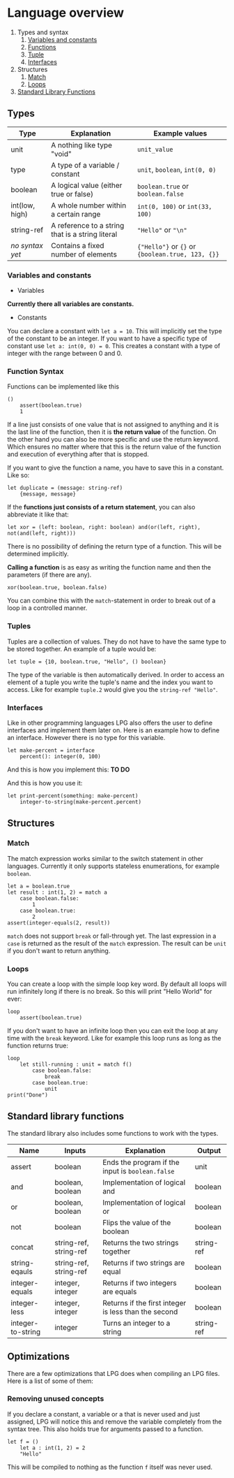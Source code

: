 # Language overview

1. Types and syntax
    1. [Variables and constants](#Variables-and-constants)
    1. [Functions](#Function-Syntax)
    1. [Tuple](#Tuples)
    1. [Interfaces](#Interfaces)
1. Structures
    1. [Match](#Match)
    1. [Loops](#Loops)
1. [Standard Library Functions](#Standard-library-functions)

## Types

| Type            | Explanation                                      | Example values                                   |
|-----------------|--------------------------------------------------|--------------------------------------------------|
| unit            | A nothing like type "void"                       | `unit_value`                                     |
| type            | A type of a variable / constant                  | `unit`, `boolean`, `int(0, 0)`                   |
| boolean         | A logical value (either true or false)           | `boolean.true` or `boolean.false`                |
| int(low, high)  | A whole number within a certain range            | `int(0, 100)` or `int(33, 100)`                  |
| string-ref      | A reference to a string that is a string literal | `"Hello"` or `"\n"`                              |
| *no syntax yet* | Contains a fixed number of elements              | `{"Hello"}` or `{}` or `{boolean.true, 123, {}}` |

### Variables and constants
* Variables

**Currently there all variables are constants.**

* Constants

You can declare a constant with `let a = 10`. This will implicitly set the type of the constant to be an integer. If you want to have a specific type of constant use `let a: int(0, 0) = 0`. This creates a constant with a type of integer with the range between 0 and 0.

### Function Syntax
Functions can be implemented like this
```lpg
()
    assert(boolean.true)
    1
```
If a line just consists of one value that is not assigned to anything and it is the last line of the function, then it is **the return value** of the function. On the other hand you can also be more specific and use the return keyword. Which ensures no matter where that this is the return value of the function and execution of everything after that is stopped.

If you want to give the function a name, you have to save this in a constant. Like so:
```lpg
let duplicate = (message: string-ref)
    {message, message}
```

If the **functions just consists of a return statement**, you can also abbreviate it like that:
```lpg
let xor = (left: boolean, right: boolean) and(or(left, right), not(and(left, right)))
```

There is no possibility of defining the return type of a function. This will be determined implicitly.

**Calling a function** is as easy as writing the function name and then the parameters (if there are any).
```lpg
xor(boolean.true, boolean.false)
```

You can combine this with the `match`-statement in order to break out of a loop in a controlled manner.

### Tuples
Tuples are a collection of values. They do not have to have the same type to be stored together. An example of a tuple would be:
```lpg
let tuple = {10, boolean.true, "Hello", () boolean}
```
The type of the variable is then automatically derived. In order to access an element of a tuple you write the tuple's name and the index you want to access. Like for example `tuple.2` would give you the `string-ref "Hello"`.

### Interfaces
Like in other programming languages LPG also offers the user to define interfaces and implement them later on. Here is an example how to define an interface. However there is no type for this variable.
```
let make-percent = interface
    percent(): integer(0, 100)
```
And this is how you implement this:
**TO DO**

And this is how you use it:
```
let print-percent(something: make-percent)
    integer-to-string(make-percent.percent)
```

## Structures

### Match
The match expression works similar to the switch statement in other languages.
Currently it only supports stateless enumerations, for example `boolean`.

```
let a = boolean.true
let result : int(1, 2) = match a
    case boolean.false:
        1
    case boolean.true:
        2
assert(integer-equals(2, result))
```

`match` does not support `break` or fall-through yet.
The last expression in a `case` is returned as the result of the `match` expression.
The result can be `unit` if you don't want to return anything.

### Loops
You can create a loop with the simple loop key word. By default all loops will run infinitely long if there is no break. So this will print "Hello World" for ever:
```lpg
loop
    assert(boolean.true)
```
If you don't want to have an infinite loop then you can exit the loop at any time with the `break` keyword. Like for example this loop runs as long as the function returns true:
```
loop
    let still-running : unit = match f()
        case boolean.false:
            break
        case boolean.true:
            unit
print("Done")
``` 

## Standard library functions
The standard library also includes some functions to work with the types.

| Name              | Inputs                 | Explanation                                          | Output     |
|-------------------|------------------------|------------------------------------------------------|------------|
| assert            | boolean                | Ends the program if the input is `boolean.false`     | unit       |
| and               | boolean, boolean       | Implementation of logical and                        | boolean    |
| or                | boolean, boolean       | Implementation of logical or                         | boolean    |
| not               | boolean                | Flips the value of the boolean                       | boolean    |
| concat            | string-ref, string-ref | Returns the two strings together                     | string-ref |
| string-eqauls     | string-ref, string-ref | Returns if two strings are equal                     | boolean    |
| integer-equals    | integer, integer       | Returns if two integers are equals                   | boolean    |
| integer-less      | integer, integer       | Returns if the first integer is less than the second | boolean    |
| integer-to-string | integer                | Turns an integer to a string                         | string-ref |

## Optimizations
There are a few optimizations that LPG does when compiling an LPG files. Here is a list of some of them:

### Removing unused concepts
If you declare a constant, a variable or a that is never used and just assigned, LPG will notice this and remove the variable completely from the syntax tree. This also holds true for arguments passed to a function.
```lpg
let f = ()
    let a : int(1, 2) = 2
    "Hello"
```

This will be compiled to nothing as the function `f` itself was never used.
